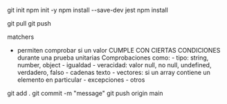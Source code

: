 git init 
npm init -y 
npm install --save-dev jest
npm install 

git pull 
git push 

matchers 
- permiten comprobar si un valor CUMPLE CON CIERTAS CONDICIONES durante una prueba unitarias
    Comprobaciones como:
        - tipo: string, number, object
        - igualdad 
        - veracidad: valor null, no null, undefined, verdadero, falso 
        - cadenas texto 
        - vectores: si un array contiene un elemento en particular 
        - excepciones
        - otros

git add . 
git commit -m "message"
git push origin main